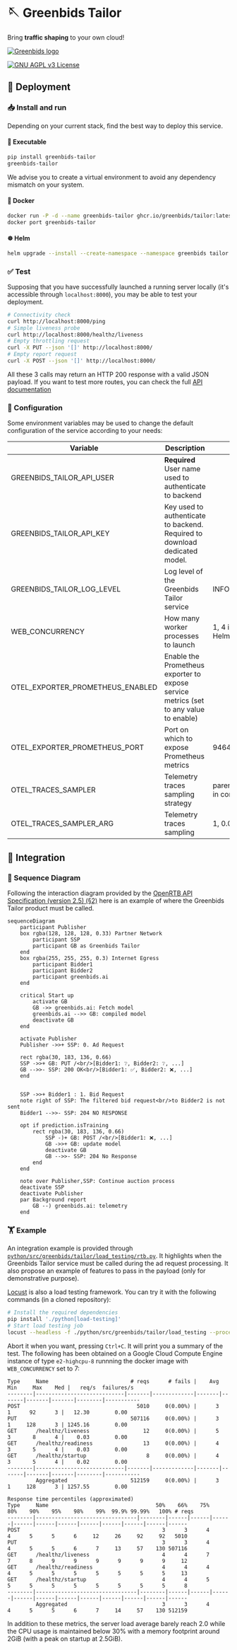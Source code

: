 
# 🪡 Greenbids Tailor

Bring **traffic shaping** to your own cloud!

[![Greenbids logo](https://www.greenbids.ai/wp-content/uploads/2023/11/greenbids-logo.svg)](https://www.greenbids.ai)

[![GNU AGPL v3 License](https://img.shields.io/badge/license-GNU%20AGPL%20v3-blue.svg)](http://www.gnu.org/licenses/agpl-3.0)

## 🚀 Deployment

### 📥 Install and run

Depending on your current stack, find the best way to deploy this service.

#### 🐍 Executable

```bash
pip install greenbids-tailor
greenbids-tailor
```

We advise you to create a virtual environment to avoid any dependency mismatch on your system.

#### 🐳 Docker

```bash
docker run -P -d --name greenbids-tailor ghcr.io/greenbids/tailor:latest
docker port greenbids-tailor
```

#### ☸ Helm

```bash
helm upgrade --install --create-namespace --namespace greenbids tailor oci://ghcr.io/greenbids/charts/tailor
```

### ✅ Test

Supposing that you have successfully launched a running server locally (it's accessible through `localhost:8000`), you may be able to test your deployment.

```bash
# Connectivity check
curl http://localhost:8000/ping
# Simple liveness probe
curl http://localhost:8000/healthz/liveness
# Empty throttling request
curl -X PUT --json '[]' http://localhost:8000/
# Empty report request
curl -X POST --json '[]' http://localhost:8000/
```

All these 3 calls may return an HTTP 200 response with a valid JSON payload.
If you want to test more routes, you can check the full [API documentation](https://greenbids.github.io/greenbids-tailor-external/)

### 🔧 Configuration

Some environment variables may be used to change the default configuration of the service according to your needs:

| Variable                         | Description                                                                           | Default                                |
|----------------------------------|---------------------------------------------------------------------------------------|----------------------------------------|
| GREENBIDS_TAILOR_API_USER        | **Required** User name used to authenticate to backend                                |                                        |
| GREENBIDS_TAILOR_API_KEY         | Key used to authenticate to backend. Required to download dedicated model.            |                                        |
| GREENBIDS_TAILOR_LOG_LEVEL       | Log level of the Greenbids Tailor service                                             | INFO                                   |
| WEB_CONCURRENCY                  | How many worker processes to launch                                                   | 1, 4 in Docker, 1 in the Helm chart    |
| OTEL_EXPORTER_PROMETHEUS_ENABLED | Enable the Prometheus exporter to expose service metrics (set to any value to enable) |                                        |
| OTEL_EXPORTER_PROMETHEUS_PORT    | Port on which to expose Prometheus metrics                                            | 9464                                   |
| OTEL_TRACES_SAMPLER              | Telemetry traces sampling strategy                                                    | parentbased_traceidratio in containers |
| OTEL_TRACES_SAMPLER_ARG          | Telemetry traces sampling                                                             | 1, 0.0001 in containers                |

## 🍱 Integration

### 🔄 Sequence Diagram

Following the interaction diagram provided by the [OpenRTB API Specification (version 2.5) (§2)](https://www.iab.com/wp-content/uploads/2016/03/OpenRTB-API-Specification-Version-2-5-FINAL.pdf) here is an example of where the Greenbids Tailor product must be called.

```mermaid
sequenceDiagram
    participant Publisher
    box rgba(128, 128, 128, 0.33) Partner Network
        participant SSP
        participant GB as Greenbids Tailor
    end
    box rgba(255, 255, 255, 0.3) Internet Egress
        participant Bidder1
        participant Bidder2
        participant greenbids.ai
    end

    critical Start up
        activate GB
        GB ->> greenbids.ai: Fetch model
        greenbids.ai -->> GB: compiled model
        deactivate GB
    end

    activate Publisher
    Publisher ->>+ SSP: 0. Ad Request

    rect rgba(30, 183, 136, 0.66)
    SSP ->>+ GB: PUT /<br/>[Bidder1: ❔, Bidder2: ❔, ...]
    GB -->>- SSP: 200 OK<br/>[Bidder1: ✅, Bidder2: ❌, ...]
    end


    SSP ->>+ Bidder1 : 1. Bid Request
    note right of SSP: The filtered bid request<br/>to Bidder2 is not sent
    Bidder1 -->>- SSP: 204 NO RESPONSE

    opt if prediction.isTraining
        rect rgba(30, 183, 136, 0.66)
            SSP -)+ GB: POST /<br/>[Bidder1: ❌, ...]
            GB ->>+ GB: update model
            deactivate GB
            GB -->>- SSP: 204 No Response
        end
    end

    note over Publisher,SSP: Continue auction process
    deactivate SSP
    deactivate Publisher
    par Background report
        GB --) greenbids.ai: telemetry
    end
```

### 🏋️ Example

An integration example is provided through [`python/src/greenbids/tailor/load_testing/rtb.py`](https://github.com/greenbids/greenbids-tailor-external/blob/main/locustfiles/rtb.py#L8).
It highlights when the Greenbids Tailor service must be called during the ad request processing.
It also propose an example of features to pass in the payload (only for demonstrative purpose).

[Locust](https://locust.io/) is also a load testing framework. You can try it with the following commands (in a cloned repository):

```bash
# Install the required dependencies
pip install './python[load-testing]'
# Start load testing job
locust --headless -f ./python/src/greenbids/tailor/load_testing --processes -1 --users 17 --spawn-rate 4 -H http://localhost:8000
```

Abort it when you want, pressing `Ctrl+C`.
It will print you a summary of the test.
The following has been obtained on a Google Cloud Compute Engine instance of type `e2-highcpu-8` runnning the docker image with `WEB_CONCURRENCY` set to 7:

```text
Type     Name                          # reqs      # fails |    Avg     Min     Max    Med |   req/s  failures/s
--------|----------------------------|-------|-------------|-------|-------|-------|-------|--------|-----------
POST                                     5010     0(0.00%) |      3       1      92      3 |   12.30        0.00
PUT                                    507116     0(0.00%) |      3       1     128      3 | 1245.16        0.00
GET      /healthz/liveness                 12     0(0.00%) |      5       3       8      4 |    0.03        0.00
GET      /healthz/readiness                13     0(0.00%) |      4       3       5      4 |    0.03        0.00
GET      /healthz/startup                   8     0(0.00%) |      4       3       5      4 |    0.02        0.00
--------|----------------------------|-------|-------------|-------|-------|-------|-------|--------|-----------
         Aggregated                    512159     0(0.00%) |      3       1     128      3 | 1257.55        0.00

Response time percentiles (approximated)
Type     Name                                  50%    66%    75%    80%    90%    95%    98%    99%  99.9% 99.99%   100% # reqs
--------|--------------------------------|--------|------|------|------|------|------|------|------|------|------|------|------
POST                                             3      3      4      4      5      5      6     12     26     92     92   5010
PUT                                              3      3      4      4      5      5      6      7     13     57    130 507116
GET      /healthz/liveness                       4      4      7      7      8      9      9      9      9      9      9     12
GET      /healthz/readiness                      4      4      4      4      5      5      5      5      5      5      5     13
GET      /healthz/startup                        4      4      5      5      5      5      5      5      5      5      5      8
--------|--------------------------------|--------|------|------|------|------|------|------|------|------|------|------|------
         Aggregated                              3      3      4      4      5      5      6      7     14     57    130 512159
```

In addition to these metrics, the server load average barely reach 2.0 while the CPU usage is maintained below 30% with a memory footprint around 2GiB (with a peak on startup at 2.5GiB).
